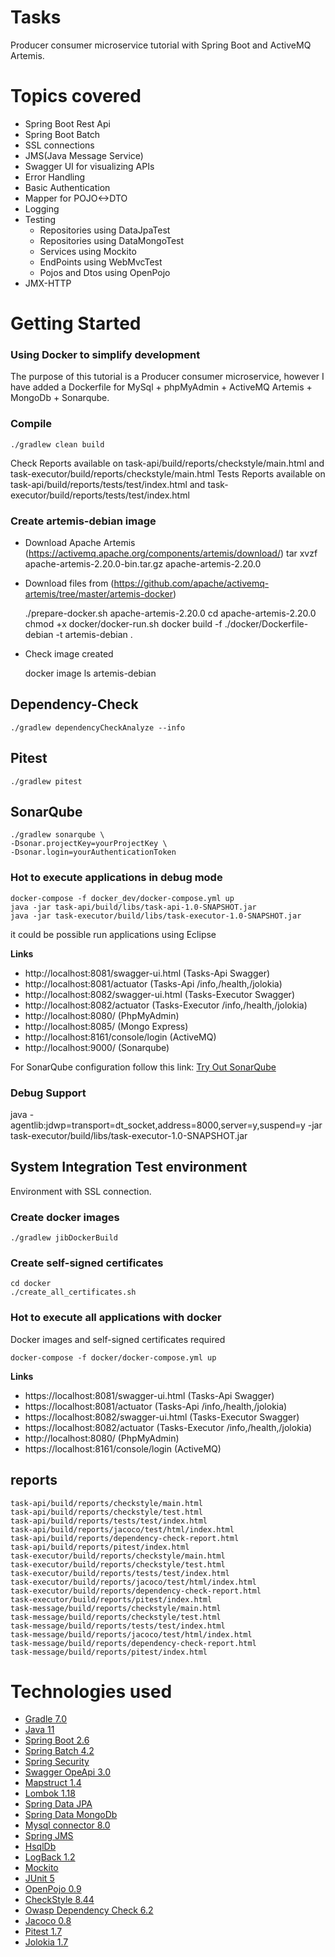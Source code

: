 # Tasks
Producer consumer microservice tutorial with Spring Boot and ActiveMQ Artemis.

# Topics covered
- Spring Boot Rest Api
- Spring Boot Batch
- SSL connections
- JMS(Java Message Service)
- Swagger UI for visualizing APIs
- Error Handling
- Basic Authentication
- Mapper for POJO<->DTO 
- Logging
- Testing
    - Repositories using DataJpaTest
    - Repositories using DataMongoTest
    - Services using Mockito
    - EndPoints using WebMvcTest
    - Pojos and Dtos using OpenPojo
- JMX-HTTP

# Getting Started
### Using Docker to simplify development
The purpose of this tutorial is a Producer consumer microservice, however I have added a Dockerfile for MySql + phpMyAdmin + ActiveMQ Artemis + MongoDb + Sonarqube.

### Compile
    ./gradlew clean build

Check Reports available on task-api/build/reports/checkstyle/main.html and task-executor/build/reports/checkstyle/main.html
Tests Reports available on task-api/build/reports/tests/test/index.html and task-executor/build/reports/tests/test/index.html

### Create artemis-debian image
 - Download Apache Artemis (https://activemq.apache.org/components/artemis/download/)
    tar xvzf apache-artemis-2.20.0-bin.tar.gz apache-artemis-2.20.0
 - Download files from (https://github.com/apache/activemq-artemis/tree/master/artemis-docker)

    ./prepare-docker.sh apache-artemis-2.20.0
    cd apache-artemis-2.20.0
    chmod +x docker/docker-run.sh
    docker build -f ./docker/Dockerfile-debian -t artemis-debian .

 - Check image created

    docker image ls artemis-debian

## Dependency-Check
    ./gradlew dependencyCheckAnalyze --info

## Pitest
    ./gradlew pitest

## SonarQube
    ./gradlew sonarqube \
    -Dsonar.projectKey=yourProjectKey \
    -Dsonar.login=yourAuthenticationToken

### Hot to execute applications in debug mode
    docker-compose -f docker_dev/docker-compose.yml up
    java -jar task-api/build/libs/task-api-1.0-SNAPSHOT.jar
    java -jar task-executor/build/libs/task-executor-1.0-SNAPSHOT.jar

it could be possible run applications using Eclipse 

**Links**
 - http://localhost:8081/swagger-ui.html (Tasks-Api Swagger)
 - http://localhost:8081/actuator (Tasks-Api /info,/health,/jolokia)
 - http://localhost:8082/swagger-ui.html (Tasks-Executor Swagger)
 - http://localhost:8082/actuator (Tasks-Executor /info,/health,/jolokia)
 - http://localhost:8080/ (PhpMyAdmin)
 - http://localhost:8085/ (Mongo Express)
 - http://localhost:8161/console/login (ActiveMQ)
 - http://localhost:9000/ (Sonarqube)

For SonarQube configuration follow this link: [Try Out SonarQube](https://docs.sonarqube.org/latest/setup/get-started-2-minutes/)

### Debug Support
java -agentlib:jdwp=transport=dt_socket,address=8000,server=y,suspend=y -jar task-executor/build/libs/task-executor-1.0-SNAPSHOT.jar

## System Integration Test environment
Environment with SSL connection.

### Create docker images
    ./gradlew jibDockerBuild

### Create self-signed certificates
    cd docker
    ./create_all_certificates.sh

### Hot to execute all applications with docker
Docker images and self-signed certificates required

    docker-compose -f docker/docker-compose.yml up

**Links**
 - https://localhost:8081/swagger-ui.html (Tasks-Api Swagger)
 - https://localhost:8081/actuator (Tasks-Api /info,/health,/jolokia)
 - https://localhost:8082/swagger-ui.html (Tasks-Executor Swagger)
 - https://localhost:8082/actuator (Tasks-Executor /info,/health,/jolokia)
 - http://localhost:8080/ (PhpMyAdmin)
 - https://localhost:8161/console/login (ActiveMQ)

## reports
    task-api/build/reports/checkstyle/main.html
    task-api/build/reports/checkstyle/test.html
    task-api/build/reports/tests/test/index.html
    task-api/build/reports/jacoco/test/html/index.html
    task-api/build/reports/dependency-check-report.html
    task-api/build/reports/pitest/index.html
    task-executor/build/reports/checkstyle/main.html
    task-executor/build/reports/checkstyle/test.html
    task-executor/build/reports/tests/test/index.html
    task-executor/build/reports/jacoco/test/html/index.html
    task-executor/build/reports/dependency-check-report.html
    task-executor/build/reports/pitest/index.html
    task-message/build/reports/checkstyle/main.html
    task-message/build/reports/checkstyle/test.html
    task-message/build/reports/tests/test/index.html
    task-message/build/reports/jacoco/test/html/index.html
    task-message/build/reports/dependency-check-report.html
    task-message/build/reports/pitest/index.html
    

# Technologies used
- [Gradle 7.0](https://gradle.org/)
- [Java 11](https://openjdk.java.net/projects/jdk/11/)
- [Spring Boot 2.6](https://spring.io/projects/spring-boot)
- [Spring Batch 4.2](https://spring.io/projects/spring-batch)
- [Spring Security](https://spring.io/projects/spring-security)
- [Swagger OpeApi 3.0](https://swagger.io/specification/)
- [Mapstruct 1.4](https://mapstruct.org/)
- [Lombok 1.18](https://projectlombok.org/)
- [Spring Data JPA](https://projects.spring.io/spring-data-jpa)
- [Spring Data MongoDb](https://spring.io/projects/spring-data-mongodb)
- [Mysql connector 8.0](https://www.mysql.com/products/connector/)
- [Spring JMS](https://spring.io/guides/gs/messaging-jms/)
- [HsqlDb](http://hsqldb.org/)
- [LogBack 1.2](https://logback.qos.ch/)
- [Mockito](https://site.mockito.org/)
- [JUnit 5](https://junit.org/junit5/)
- [OpenPojo 0.9](https://github.com/OpenPojo)
- [CheckStyle 8.44](https://checkstyle.sourceforge.io/)
- [Owasp Dependency Check 6.2](https://owasp.org/www-project-dependency-check/)
- [Jacoco 0.8](https://www.jacoco.org/)
- [Pitest 1.7](https://pitest.org/)
- [Jolokia 1.7](https://jolokia.org/)
